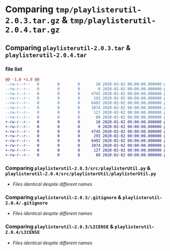 # Comparing `tmp/playlisterutil-2.0.3.tar.gz` & `tmp/playlisterutil-2.0.4.tar.gz`

## Comparing `playlisterutil-2.0.3.tar` & `playlisterutil-2.0.4.tar`

### file list

```diff
@@ -1,8 +1,8 @@
--rw-r--r--   0        0        0       10 2020-02-02 00:00:00.000000 playlisterutil-2.0.3/README.md
--rw-r--r--   0        0        0        0 2020-02-02 00:00:00.000000 playlisterutil-2.0.3/src/__init__.py
--rw-r--r--   0        0        0     4745 2020-02-02 00:00:00.000000 playlisterutil-2.0.3/src/playlisterUtil.py
--rw-r--r--   0        0        0      293 2020-02-02 00:00:00.000000 playlisterutil-2.0.3/src/setup.py
--rw-r--r--   0        0        0     6492 2020-02-02 00:00:00.000000 playlisterutil-2.0.3/.gitignore
--rw-r--r--   0        0        0     1074 2020-02-02 00:00:00.000000 playlisterutil-2.0.3/LICENSE
--rw-r--r--   0        0        0      127 2020-02-02 00:00:00.000000 playlisterutil-2.0.3/pyproject.toml
--rw-r--r--   0        0        0       80 2020-02-02 00:00:00.000000 playlisterutil-2.0.3/PKG-INFO
+-rw-r--r--   0        0        0       10 2020-02-02 00:00:00.000000 playlisterutil-2.0.4/README.md
+-rw-r--r--   0        0        0        0 2020-02-02 00:00:00.000000 playlisterutil-2.0.4/src/playlisterUtil/__init__.py
+-rw-r--r--   0        0        0     4745 2020-02-02 00:00:00.000000 playlisterutil-2.0.4/src/playlisterUtil/playlisterUtil.py
+-rw-r--r--   0        0        0      293 2020-02-02 00:00:00.000000 playlisterutil-2.0.4/src/playlisterUtil/setup.py
+-rw-r--r--   0        0        0     6492 2020-02-02 00:00:00.000000 playlisterutil-2.0.4/.gitignore
+-rw-r--r--   0        0        0     1074 2020-02-02 00:00:00.000000 playlisterutil-2.0.4/LICENSE
+-rw-r--r--   0        0        0      127 2020-02-02 00:00:00.000000 playlisterutil-2.0.4/pyproject.toml
+-rw-r--r--   0        0        0       80 2020-02-02 00:00:00.000000 playlisterutil-2.0.4/PKG-INFO
```

### Comparing `playlisterutil-2.0.3/src/playlisterUtil.py` & `playlisterutil-2.0.4/src/playlisterUtil/playlisterUtil.py`

 * *Files identical despite different names*

### Comparing `playlisterutil-2.0.3/.gitignore` & `playlisterutil-2.0.4/.gitignore`

 * *Files identical despite different names*

### Comparing `playlisterutil-2.0.3/LICENSE` & `playlisterutil-2.0.4/LICENSE`

 * *Files identical despite different names*

